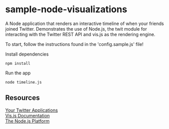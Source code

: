 sample-node-visualizations
=================================

A Node application that renders an interactive timeline of when your friends joined Twitter.  Demonstrates the use of Node.js, the twit module for interacting with the Twitter REST API and vis.js as the rendering engine.
<br />

To start, follow the instructions found in the 'config.sample.js' file!

Install dependencies

    npm install
  
Run the app

    node timeline.js
    
Resources
---------
<a href="https://apps.twitter.com/">Your Twitter Applications</a><br />
<a href="http://visjs.org/">Vis.js Documentation</a><br />
<a href="http://nodejs.org/">The Node.js Platform</a>

